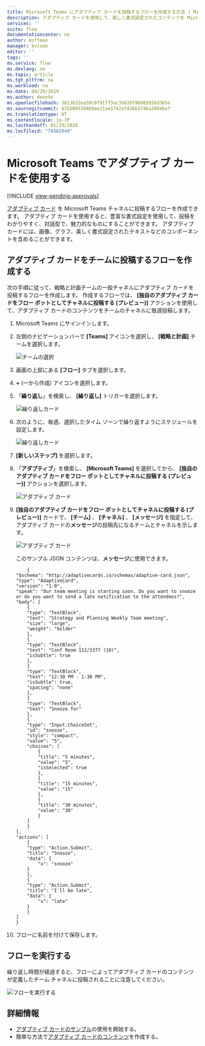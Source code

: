 ```yaml
---
title: Microsoft Teams にアダプティブ カードを投稿するフローを作成する方法 | Microsoft Docs
description: アダプティブ カードを使用して、美しく書式設定されたコンテンツを Microsoft Teams に投稿するフローを作成する方法について説明します。
services: ''
suite: flow
documentationcenter: na
author: msftman
manager: kvivek
editor: ''
tags: ''
ms.service: flow
ms.devlang: na
ms.topic: article
ms.tgt_pltfrm: na
ms.workload: na
ms.date: 04/29/2019
ms.author: deonhe
ms.openlocfilehash: 3813b32ea50c9f91ff3ac3b620796983926d365e
ms.sourcegitcommit: 835b005284b9ae21ae1742a7d36b574ba3884bef
ms.translationtype: HT
ms.contentlocale: ja-JP
ms.lasthandoff: 01/29/2020
ms.locfileid: "74362949"
---
```

<!--from editor: I notice that adaptive cards is capitalized on the page opened by the link in the first paragraph. But the screenshots in this file don't show it being capitalized. So I'm unsure if it should change.-->


# <a name="use-adaptive-cards-in-microsoft-teams"></a>Microsoft Teams でアダプティブ カードを使用する
[!INCLUDE [view-pending-approvals](includes/cc-rebrand.md)]

[アダプティブ カード](https://adaptivecards.io) を Microsoft Teams チャネルに投稿するフローを作成できます。 アダプティブ カードを使用すると、豊富な書式設定を使用して、投稿をわかりやすく、対話型で、魅力的なものにすることができます。 アダプティブ カードには、画像、グラフ、美しく書式設定されたテキストなどのコンポーネントを含めることができます。

## <a name="create-a-flow-that-posts-adaptive-cards-to-a-team"></a>アダプティブ カードをチームに投稿するフローを作成する

次の手順に従って、戦略と計画チームの一般チャネルにアダプティブ カードを投稿するフローを作成します。 作成するフローでは、 **[独自のアダプティブ カードをフロー ボットとしてチャネルに投稿する (プレビュー)]** アクションを使用して、アダプティブ カードのコンテンツをチームのチャネルに毎週投稿します。

1. Microsoft Teams にサインインします。
1. 左側のナビゲーションバーで **[Teams]** アイコンを選択し、 **[戦略と計画]** チームを選択します。

    ![チームの選択](media/create-adaptive-cards-teams/select-teams-team.png)

1. 画面の上部にある **[フロー]** タブを選択します。
1. **+** (一から作成) アイコンを選択します。
1. 「**繰り返し**」を検索し、 **[繰り返し]** トリガーを選択します。

    ![繰り返しカード](media/create-adaptive-cards-teams/select-recurrence.png)

1. 次のように、毎週、選択したタイム ゾーンで繰り返すようにスケジュールを設定します。
    
    ![繰り返しカード](media/create-adaptive-cards-teams/recurrence-card.png)
    
1. **[新しいステップ]** を選択します。
1. 「**アダプティブ**」を検索し、 **[Microsoft Teams]** を選択してから、 **[独自のアダプティブ カードをフロー ボットとしてチャネルに投稿する (プレビュー)]** アクションを選択します。

   ![アダプティブ カード](media/create-adaptive-cards-teams/select-adaptive-post-message-action.png)

1. **[独自のアダプティブ カードをフロー ボットとしてチャネルに投稿する (プレビュー)]** カードで、 **[チーム]** 、 **[チャネル]** 、 **[メッセージ]** を指定して、アダプティブ カードの**メッセージ**の投稿先になるチームとチャネルを示します。

   ![アダプティブ カード](media/create-adaptive-cards-teams/adaptive-card-message.png)

   このサンプル JSON コンテンツは、**メッセージ**に使用できます。

    ````
        {
    "$schema": "http://adaptivecards.io/schemas/adaptive-card.json",
    "type": "AdaptiveCard",
    "version": "1.0",
    "speak": "Our team meeting is starting soon. Do you want to snooze  or do you want to send a late notification to the attendees?",
    "body": [
        {
        "type": "TextBlock",
        "text": "Strategy and Planning Weekly Team meeting",
        "size": "large",
        "weight": "bolder"
        },
        {
        "type": "TextBlock",
        "text": "Conf Room 112/3377 (10)",
        "isSubtle": true
        },
        {
        "type": "TextBlock",
        "text": "12:30 PM - 1:30 PM",
        "isSubtle": true,
        "spacing": "none"
        },
        {
        "type": "TextBlock",
        "text": "Snooze for"
        },
        {
        "type": "Input.ChoiceSet",
        "id": "snooze",
        "style": "compact",
        "value": "5",
        "choices": [
            {
            "title": "5 minutes",
            "value": "5",
            "isSelected": true
            },
            {
            "title": "15 minutes",
            "value": "15"
            },
            {
            "title": "30 minutes",
            "value": "30"
            }
        ]
        }
    ],
    "actions": [
        {
        "type": "Action.Submit",
        "title": "Snooze",
        "data": {
            "x": "snooze"
        }
        },
        {
        "type": "Action.Submit",
        "title": "I'll be late",
        "data": {
            "x": "late"
        }
        }
    ]
    }
    ````


1. フローに名前を付けて保存します。


## <a name="run-the-flow"></a>フローを実行する

繰り返し時間が経過すると、フローによってアダプティブ カードのコンテンツが定義したチーム チャネルに投稿されることに注意してください。

![フローを実行する](media/create-adaptive-cards-teams/flow-run-result.png)

## <a name="learn-more"></a>詳細情報

- [アダプティブ カードのサンプル](https://adaptivecards.io/samples/)の使用を開始する。
- 簡単な方法で[アダプティブ カードのコンテンツ](https://adaptivecards.io)を作成する。



